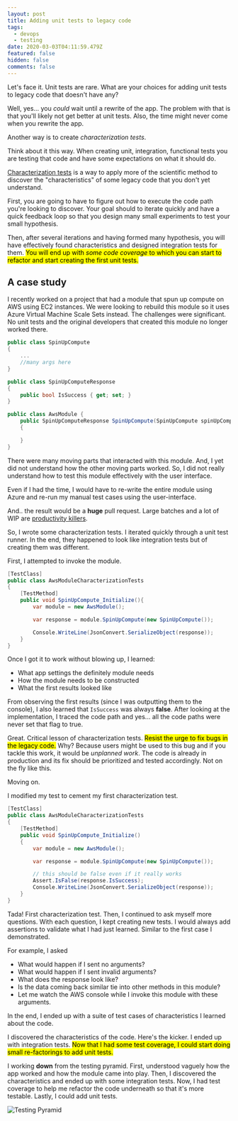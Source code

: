```yaml
---
layout: post
title: Adding unit tests to legacy code
tags:
  - devops
  - testing
date: 2020-03-03T04:11:59.479Z
featured: false
hidden: false
comments: false
---
```

Let's face it. Unit tests are rare. What are your choices for adding unit tests to legacy code that doesn't have any? 

Well, yes... you *could* wait until a rewrite of the app. The problem with that is that you'll likely not get better at unit tests. Also, the time might never come when you rewrite the app. 

Another way is to create *characterization tests*.

<!--more--> 

Think about it this way. When creating unit, integration, functional tests you are testing that code and have some expectations on what it should do.  

[Characterization tests](https://michaelfeathers.silvrback.com/characterization-testing) is a way to apply more of the scientific method to discover the "characteristics" of some legacy code that you don't yet understand. 

First, you are going to have to figure out how to execute the code path you're looking to discover. Your goal should to iterate quickly and have a quick feedback loop so that you design many small experiments to test your small hypothesis. 

Then, after several iterations and having formed many hypothesis, you will have effectively found characteristics and designed integration tests for them. <mark>You will end up with <em>some code coverage</em> to which you can start to refactor and start creating the first unit tests.</mark>

## A case study

I recently worked on a project that had a module that spun up compute on AWS using EC2 instances. We were looking to rebuild this module so it uses Azure Virtual Machine Scale Sets instead. The challenges were significant. No unit tests and the original developers that created this module no longer worked there. 

```csharp
public class SpinUpCompute
{
    ...
    //many args here
}

public class SpinUpComputeResponse 
{
    public bool IsSuccess { get; set; }
}

public class AwsModule {
    public SpinUpComputeResponse SpinUpCompute(SpinUpCompute spinUpCompute) 
    {

    }
}
```

There were many moving parts that interacted with this module. And, I yet did not understand how the other moving parts worked. So, I did not really understand how to test this module effectively with the user interface.

Even if I had the time, I would have to re-write the entire module using Azure and re-run my manual test cases using the user-interface. 

And.. the result would be a **huge** pull request. Large batches and a lot of WIP are [productivity killers](https://gaunacode.com/wip-the-silent-killer).

So, I wrote some characterization tests. I iterated quickly through a unit test runner. In the end, they happened to look like integration tests but of creating them was different.

First, I attempted to invoke the module.

```csharp
[TestClass]
public class AwsModuleCharacterizationTests 
{
    [TestMethod]
    public void SpinUpCompute_Initialize(){
        var module = new AwsModule();

        var response = module.SpinUpCompute(new SpinUpCompute());

        Console.WriteLine(JsonConvert.SerializeObject(response));
    }
}
```

Once I got it to work without blowing up, I learned:

* What app settings the definitely module needs
* How the module needs to be constructed
* What the first results looked like

From observing the first results (since I was outputting them to the console), I also learned that `IsSuccess` was always **false**. After looking at the implementation, I traced the code path and yes... all the code paths were never set that flag to true. 

Great. Critical lesson of characterization tests. <mark>Resist the urge to fix bugs in the legacy code.</mark> Why? Because users might be used to this bug and if you tackle this work, it would be *unplanned work*. The code is already in production and its fix should be prioritized and tested accordingly. Not on the fly like this.

Moving on. 

I modified my test to cement my first characterization test.

```csharp
[TestClass]
public class AwsModuleCharacterizationTests 
{
    [TestMethod]
    public void SpinUpCompute_Initialize()
    {
        var module = new AwsModule();

        var response = module.SpinUpCompute(new SpinUpCompute());

        // this should be false even if it really works
        Assert.IsFalse(response.IsSuccess);
        Console.WriteLine(JsonConvert.SerializeObject(response));
    }
}
```

Tada! First characterization test. Then, I continued to ask myself more questions. With each question, I kept creating new tests. I would always add assertions to validate what I had just learned. Similar to the first case I demonstrated.

For example, I asked

* What would happen if I sent no arguments?
* What would happen if I sent invalid arguments?
* What does the response look like?
* Is the data coming back similar tie into other methods in this module?
* Let me watch the AWS console while I invoke this module with these arguments.

In the end, I ended up with a suite of test cases of characteristics I learned about the code. 

I discovered the characteristics of the code. Here's the kicker. I ended up with integration tests. <mark>Now that I had some test coverage, I could start doing small re-factorings to add unit tests.</mark>

I working **down** from the testing pyramid. First, understood vaguely how the app worked and how the module came into play. Then, I discovered the characteristics and ended up with some integration tests. Now, I had test coverage to help me refactor the code underneath so that it's more testable. Lastly, I could add unit tests.

![Testing Pyramid](assets/TestingPyramid.png#center)
